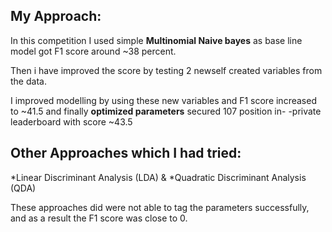 ## My Approach:
In this competition I used simple **Multinomial Naive bayes** as base line model got F1 score around ~38 percent.

Then i have improved the score by testing 2 newself created variables from the data.

I improved modelling by using these new variables and F1 score increased to ~41.5 and finally **optimized parameters** secured 107 position in- -private leaderboard with score ~43.5

## Other Approaches which I had tried:
*Linear Discriminant Analysis (LDA) & 
*Quadratic Discriminant Analysis (QDA)

These approaches did were not able to tag the parameters successfully, and as a result the F1 score was close to 0.
